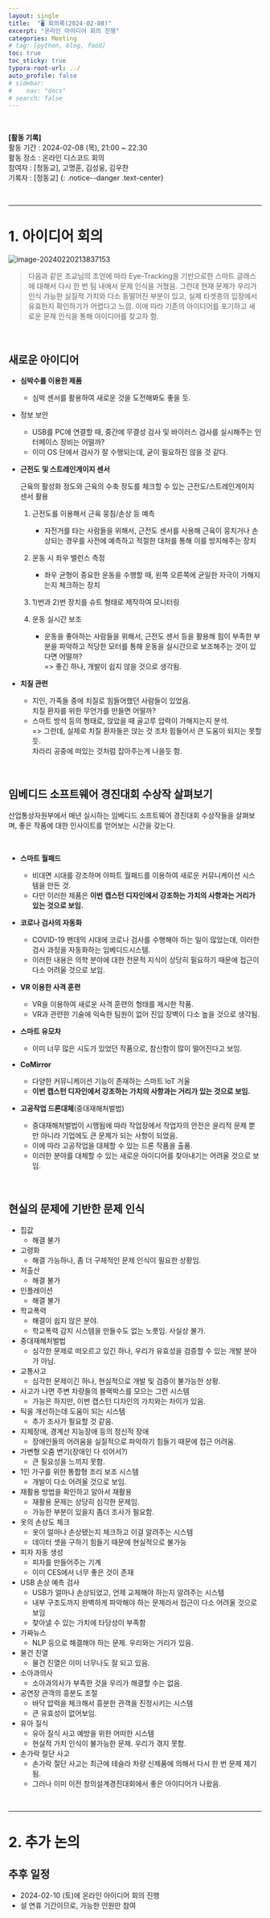 ```yaml
---
layout: single
title:  "🖥️ 회의록(2024-02-08)"
excerpt: "온라인 아이디어 회의 진행"
categories: Meeting
# tag: [python, blog, food]
toc: true
toc_sticky: true
typora-root-url: ../
auto_profile: false
# sidebar:
#    nav: "docs"
# search: false
---
```


<br>

**[활동 기록]**  
활동 기간 : 2024-02-08 (목), 21:00 ~ 22:30  
활동 장소 : 온라인 디스코드 회의  
참여자 : [정동교], 고명훈, 김성웅, 김우찬  
기록자 : [정동교] 
{: .notice--danger .text-center}

<br/>

---

# 1. 아이디어 회의

![image-20240220213837153](/images/2024-02-08-회의록(2024-02-08)/image-20240220213837153.png)

> 다음과 같은 조교님의 조언에 따라 Eye-Tracking을 기반으로한 스마트 글래스에 대해서 다시 한 번 팀 내에서 문제 인식을 거쳤음. 그런데 현재 문제가 우리가 인식 가능한 실질적 가치와 다소 동떨어진 부분이 있고, 실제 타겟층의 입장에서 유효한지 확인하기가 어렵다고 느낌. 이에 따라 기존의 아이디어를 포기하고 새로운 문제 인식을 통해 아이디어를 찾고자 함.



<br>

## 새로운 아이디어

- **심박수를 이용한 제품**
  - 심박 센서를 활용하여 새로운 것을 도전해봐도 좋을 듯.


- 정보 보안
  - USB를 PC에 연결할 때, 중간에 무결성 검사 및 바이러스 검사를 실시해주는 인터페이스 장비는 어떨까? 
  - 이미 OS 단에서 검사가 잘 수행되는데, 굳이 필요하진 않을 것 같다. 

- **근전도** **및 스트레인게이지 센서**

  근육의 활성화 정도와 근육의 수축 정도를 체크할 수 있는 근전도/스트레인게이지 센서 활용

  1. 근전도를 이용해서 근육 뭉침/손상 등 예측
     - 자전거를 타는 사람들을 위해서, 근전도 센서를 사용해 근육이 뭉치거나 손상되는 경우를 사전에 예측하고 적절한 대처를 통해 이를 방지해주는 장치

  2. 운동 시 좌우 밸런스 측정 
     - 좌우 균형이 중요한 운동을 수행할 때, 왼쪽 오른쪽에 균일한 자극이 가해지는지 체크하는 장치
  3. 1)번과 2)번 장치를 슈트 형태로 제작하여 모니터링
  4. 운동 실시간 보조
     - 운동을 좋아하는 사람들을 위해서, 근전도 센서 등을 활용해 힘이 부족한 부분을 파악하고 적당한 모터를 통해 운동을 실시간으로 보조해주는 것이 있다면 어떨까?  
       => 좋긴 하나, 개발이 쉽지 않을 것으로 생각됨.

- **치질 관련**
  - 지인, 가족들 중에 치질로 힘들어했던 사람들이 있었음.  
    치질 환자를 위한 무언가를 만들면 어떨까?
  - 스마트 방석 등의 형태로, 앉았을 때 골고루 압력이 가해지는지 분석.  
    => 그런데, 실제로 치질 환자들은 앉는 것 조차 힘들어서 큰 도움이 되지는 못할듯.  
    차라리 공중에 떠있는 것처럼 잡아주는게 나을듯 함.


<br>

## 임베디드 소프트웨어 경진대회 수상작 살펴보기

산업통상자원부에서 매년 실시하는 임베디드 소프트웨어 경진대회 수상작들을 살펴보며, 좋은 작품에 대한 인사이트를 얻어보는 시간을 갖는다.

<br>

- **스마트 월패드**
  - 비대면 시대를 강조하며 아파트 월패드를 이용하여 새로운 커뮤니케이션 시스템을 만든 것.
  - 다만 이러한 제품은 **이번 캡스턴 디자인에서 강조하는 가치의 사항과는 거리가 있는 것으로 보임.**

- **코로나 검사의 자동화**
  - COVID-19 팬데믹 시대에 코로나 검사를 수행해야 하는 일이 많았는데, 이러한 검사 과정을 자동화하는 임베디드시스템.
  - 이러한 내용은 의학 분야에 대한 전문적 지식이 상당히 필요하기 때문에 접근이 다소 어려울 것으로 보임.
- **VR 이용한 사격 훈련**
  - VR을 이용하여 새로운 사격 훈련의 형태를 제시한 작품.
  - VR과 관련한 기술에 익숙한 팀원이 없어 진입 장벽이 다소 높을 것으로 생각됨.
- **스마트 유모차**
  - 이미 너무 많은 시도가 있었던 작품으로, 참신함이 많이 떨어진다고 보임.
- **CoMirror**
  - 다양한 커뮤니케이션 기능이 존재하는 스마트 IoT 거울
  - **이번 캡스턴 디자인에서 강조하는 가치의 사항과는 거리가 있는 것으로 보임.**
- **고공작업 드론대체**(중대재해처벌법)
  - 중대재해처벌법이 시행됨에 따라 작업장에서 작업자의 안전은 윤리적 문제 뿐만 아니라 기업에도 큰 문제가 되는 사항이 되었음.
  - 이에 따라 고공작업을 대체할 수 있는 드론 작품을 출품.
  - 이러한 분야를 대체할 수 있는 새로운 아이디어를 찾아내기는 어려울 것으로 보임.

<br>

## 현실의 문제에 기반한 문제 인식

- 집값
  - 해결 불가
- 고령화
  - 해결 가능하나, 좀 더 구체적인 문제 인식이 필요한 상황임.
- 저출산
  - 해결 불가
- 인플레이션
  - 해결 불가
- 학교폭력
  - 해결이 쉽지 않은 분야.
  - 학교폭력 감지 시스템을 만들수도 없는 노릇임. 사실상 불가.
- 중대재해처벌법
  - 심각한 문제로 떠오르고 있긴 하나, 우리가 유효성을 검증할 수 있는 개발 분야가 아님.
- 교통사고
  - 심각한 문제이긴 하나, 현실적으로 개발 및 검증이 불가능한 상황.
- 사고가 나면 주변 차량들의 블랙박스를 모으는 그런 시스템
  - 가능은 하지만, 이번 캡스턴 디자인의 가치와는 차이가 있음.
- 틱을 개선하는데 도움이 되는 시스템
  - 추가 조사가 필요할 것 같음.
- 지체장애, 경계선 지능장애 등의 정신적 장애
  - 장애인들의 어려움을 실질적으로 파악하기 힘들기 때문에 접근 어려움.
- 가변형 오줌 변기(장애인 다 섞어서?)
  - 큰 필요성을 느끼지 못함.
- 1인 가구를 위한 통합형 조리 보조 시스템
  - 개발이 다소 어려울 것으로 보임.
- 재활용 방법을 확인하고 알아서 재활용
  - 재활용 문제는 상당히 심각한 문제임.
  - 가능한 부분이 있을지 좀더 조사가 필요함.
- 옷의 손상도 체크
  - 옷이 얼마나 손상됐는지 체크하고 이걸 알려주는 시스템
  - 데이터 셋을 구하기 힘들기 때문에 현실적으로 불가능
- 피자 자동 생성
  - 피자를 만들어주는 기계
  - 이미 CES에서 너무 좋은 것이 존재
- USB 손상 예측 검사
  - USB가 얼마나 손상되었고, 언제 교체해야 하는지 알려주는 시스템
  - 내부 구조도까지 완벽하게 파악해야 하는 문제라서 접근이 다소 어려울 것으로 보임
  - 찾아낼 수 있는 가치에 타당성이 부족함
- 가짜뉴스
  - NLP 등으로 해결해야 하는 문제. 우리와는 거리가 있음.
- 물건 진열
  - 물건 진열은 이미 너무나도 잘 되고 있음.
- 소아과의사
  - 소아과의사가 부족한 것을 우리가 해결할 수는 없음.
- 공연장 관객의 흥분도 조절
  - 바닥 압력을 체크해서 흥분한 관객을 진정시키는 시스템
  - 큰 유효성이 없어보임.
- 유아 질식
  - 유아 질식 사고 예방을 위한 어떠한 시스템
  - 현실적 가치 인식이 불가능한 문제. 우리가 겪지 못함.
- 손가락 절단 사고
  - 손가락 절단 사고는 최근에 테슬라 차량 신제품에 의해서 다시 한 번 문제 제기됨.
  - 그러나 이미 이전 창의설계경진대회에서 좋은 아이디어가 나왔음.

<br>

---

# 2. 추가 논의

## 추후 일정

- 2024-02-10 (토)에 온라인 아이디어 회의 진행
- 설 연휴 기간이므로, 가능한 인원만 참여

<br>
